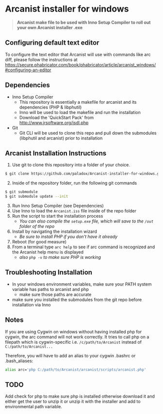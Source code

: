 # Arcanist installer for windows
> **Arcanist make file to be used with Inno Setup Compiler to roll out your own Arcanist installer .exe**

## Configuring default text editor
To configure the text editor that Arcanist will use with commands like arc diff, please follow the instructions at https://secure.phabricator.com/book/phabricator/article/arcanist_windows/#configuring-an-editor

## Dependencies
+ Inno Setup Compiler
  + This repository is essentially a makefile for arcanist and its dependencies (PHP & libphutil)
  + Inno will be used to load the makefile and run the installation
  + Download the 'QuickStart Pack' from http://www.jrsoftware.org/isdl.php
+ Git
  + Git CLI will be used to clone this repo and pull down the submodules (libphutil and arcanist) prior to installation

## Arcanist Installation Instructions
1. Use git to clone this repository into a folder of your choice.
```sh
$ git clone https://github.com/paladox/Arcanist-installer-for-windows.git
```
2. Inside of the repository folder, run the following git commands
```sh
$ git submodule
$ git submodule update --init
```
3. Run Inno Setup Compiler (see Dependencies)
4. Use Inno to load the ```Arcanist.iss``` file inside of the repo folder
5. Run the script to start the installation process
    * *You can also compile the ```setup.exe``` file, which will save to the ```/out``` folder of the repo*
6. Install by navigating the installation wizard
    * *Be sure to install PHP if you don't have it already*
7. Reboot (for good measure)
8. From a terminal type ```arc help``` to see if arc command is recognized and the Arcanist help menu is displayed
    * *also* ```php -v``` *to make sure PHP is working*

## Troubleshooting Installation
+ In your windows environment variables, make sure your PATH system variable has paths to arcanist and php
  + make sure those paths are accurate
+ make sure you installed the submodules from the git repo before installation via Inno


## Notes
If you are using Cygwin on windows without having installed php for cygwin, the arc command will not work correctly.  It tries to call php on a filepath which is cygwin-specific i.e. ```/c/path/to/Arcanist``` instead of ```C:/path/to/Arcanist...```

Therefore, you will have to add an alias to your cygwin .bashrc or .bash_aliases:

```sh
alias arc='php C:/path/to/Arcanist/arcanist/scripts/arcanist.php'
```

## TODO
Add check for php to make sure php is installed otherwise download it and either get the user to unzip it or unzip it with the installer and add to environmental path variable.
